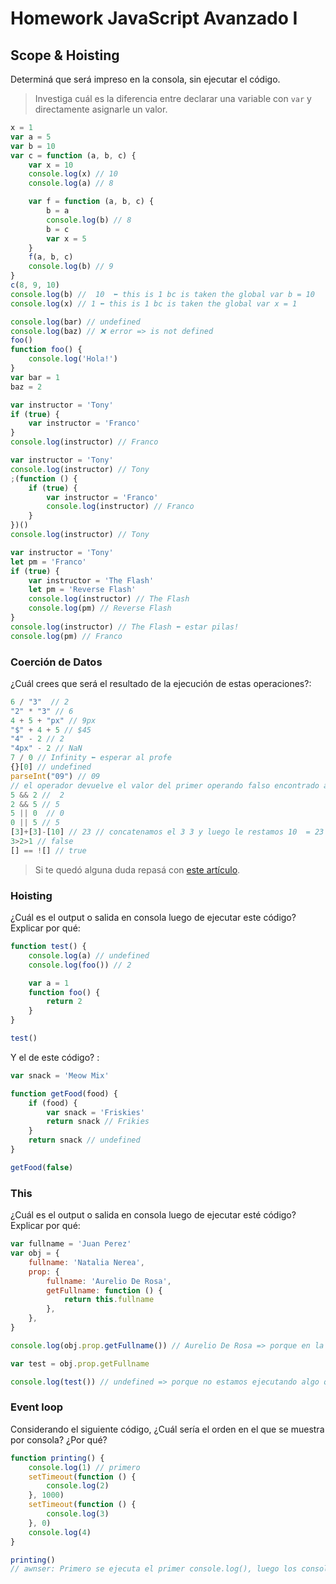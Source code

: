# Homework JavaScript Avanzado I

## Scope & Hoisting

Determiná que será impreso en la consola, sin ejecutar el código.

> Investiga cuál es la diferencia entre declarar una variable con `var` y directamente asignarle un valor.

```javascript
x = 1
var a = 5
var b = 10
var c = function (a, b, c) {
    var x = 10
    console.log(x) // 10
    console.log(a) // 8

    var f = function (a, b, c) {
        b = a
        console.log(b) // 8
        b = c
        var x = 5
    }
    f(a, b, c)
    console.log(b) // 9
}
c(8, 9, 10)
console.log(b) //  10  ⬅️ this is 1 bc is taken the global var b = 10
console.log(x) // 1 ⬅️ this is 1 bc is taken the global var x = 1
```

```javascript
console.log(bar) // undefined
console.log(baz) // ❌ error => is not defined
foo()
function foo() {
    console.log('Hola!')
}
var bar = 1
baz = 2
```

```javascript
var instructor = 'Tony'
if (true) {
    var instructor = 'Franco'
}
console.log(instructor) // Franco
```

```javascript
var instructor = 'Tony'
console.log(instructor) // Tony
;(function () {
    if (true) {
        var instructor = 'Franco'
        console.log(instructor) // Franco
    }
})()
console.log(instructor) // Tony
```

```javascript
var instructor = 'Tony'
let pm = 'Franco'
if (true) {
    var instructor = 'The Flash'
    let pm = 'Reverse Flash'
    console.log(instructor) // The Flash
    console.log(pm) // Reverse Flash
}
console.log(instructor) // The Flash ⬅️ estar pilas!
console.log(pm) // Franco
```

### Coerción de Datos

¿Cuál crees que será el resultado de la ejecución de estas operaciones?:

```javascript
6 / "3"  // 2
"2" * "3" // 6
4 + 5 + "px" // 9px
"$" + 4 + 5 // $45
"4" - 2 // 2
"4px" - 2 // NaN
7 / 0 // Infinity ⬅️ esperar al profe
{}[0] // undefined
parseInt("09") // 09
// el operador devuelve el valor del primer operando falso encontrado al evaluar de izquierda a derecha, o el valor del último operando si son todos verdaderos .
5 && 2 //  2
2 && 5 // 5
5 || 0  // 0
0 || 5 // 5
[3]+[3]-[10] // 23 // concatenamos el 3 3 y luego le restamos 10  = 23
3>2>1 // false
[] == ![] // true
```

> Si te quedó alguna duda repasá con [este artículo](http://javascript.info/tutorial/object-conversion).

### Hoisting

¿Cuál es el output o salida en consola luego de ejecutar este código? Explicar por qué:

```javascript
function test() {
    console.log(a) // undefined
    console.log(foo()) // 2

    var a = 1
    function foo() {
        return 2
    }
}

test()
```

Y el de este código? :

```javascript
var snack = 'Meow Mix'

function getFood(food) {
    if (food) {
        var snack = 'Friskies'
        return snack // Frikies
    }
    return snack // undefined
}

getFood(false)
```

### This

¿Cuál es el output o salida en consola luego de ejecutar esté código? Explicar por qué:

```javascript
var fullname = 'Juan Perez'
var obj = {
    fullname: 'Natalia Nerea',
    prop: {
        fullname: 'Aurelio De Rosa',
        getFullname: function () {
            return this.fullname
        },
    },
}

console.log(obj.prop.getFullname()) // Aurelio De Rosa => porque en la funcion el el this el obj prop

var test = obj.prop.getFullname

console.log(test()) // undefined => porque no estamos ejecutando algo que este definido
```

### Event loop

Considerando el siguiente código, ¿Cuál sería el orden en el que se muestra por consola? ¿Por qué?

```javascript
function printing() {
    console.log(1) // primero
    setTimeout(function () {
        console.log(2)
    }, 1000)
    setTimeout(function () {
        console.log(3)
    }, 0)
    console.log(4)
}

printing()
// awnser: Primero se ejecuta el primer console.log(), luego los console.log(2) y console.log(3) pasan a la cola y se ejecuta el console.log(4), finalmente, luego de que se ejecute el timeout, se ejecutarán el console.log(2) y console.log(3) en ese orden.
```
